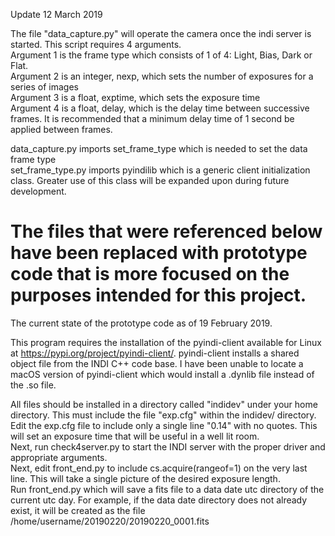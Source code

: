 Update 12 March 2019

The file "data_capture.py" will operate the camera once the indi server is started. This script requires 4 arguments.\
Argument 1 is the frame type which consists of 1 of 4: Light, Bias, Dark or Flat.\
Argument 2 is an integer, nexp, which sets the number of exposures for a series of images\
Argument 3 is a float, exptime, which sets the exposure time\
Argument 4 is a float, delay, which is the delay time between successive frames. It is recommended that a minimum delay time
of 1 second be applied between frames.

data_capture.py imports set_frame_type which is needed to set the data frame type\
set_frame_type.py imports pyindilib which is a generic client initialization class. Greater use of this class will be expanded
upon during future development.

The files that were referenced below have been replaced with prototype code that is more focused on the purposes intended for this project.
=================================================================================

The current state of the prototype code as of 19 February 2019.

This program requires the installation of the pyindi-client available for Linux at https://pypi.org/project/pyindi-client/.
pyindi-client installs a shared object file from the INDI C++ code base. I have been unable to locate a macOS version of pyindi-client which would install a .dynlib file instead of the .so file. 

All files should be installed in a directory called "indidev" under your home directory.
This must include the file "exp.cfg" within the indidev/ directory. Edit the exp.cfg file to include only a single line "0.14" with no quotes. This will set an exposure time that will be useful in a well lit room.\
Next, run check4server.py to start the INDI server with the proper driver and appropriate arguments.\
Next, edit front_end.py to include cs.acquire(rangeof=1) on the very last line. This will take a single picture of the desired exposure length.\
Run front_end.py which will save a fits file to a data date utc directory of the current utc day. For example, if the data date directory does not already exist, it will be created as the file /home/username/20190220/20190220_0001.fits
